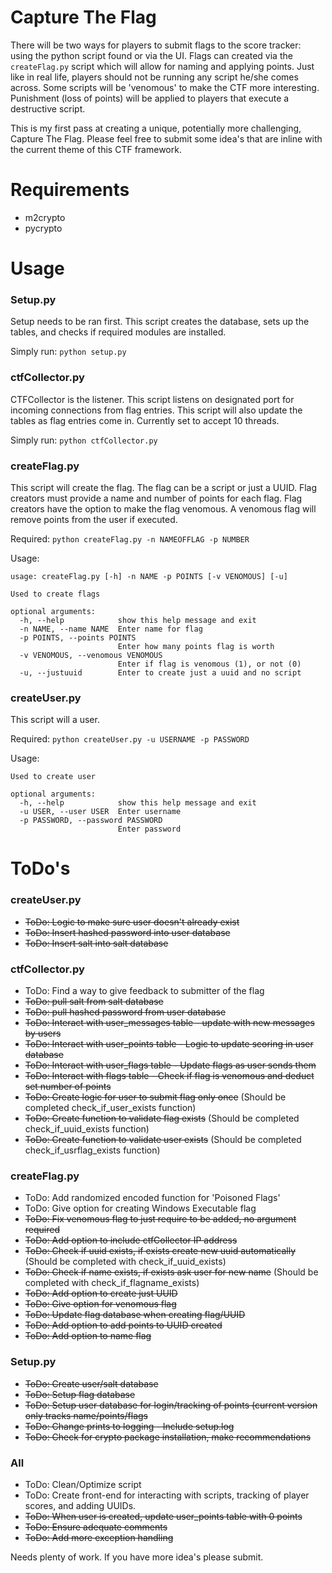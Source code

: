 Capture The Flag
===========

There will be two ways for players to submit flags to the score tracker: using the python script found or via the UI. 
Flags can created via the `createFlag.py` script which will allow for naming and applying points. Just like in real 
life, players should not be running any script he/she comes across. Some scripts will be 'venomous' to make the CTF 
more interesting. Punishment (loss of points) will be applied to players that execute a destructive script.

This is my first pass at creating a unique, potentially more challenging, Capture The Flag. Please feel free to submit
some idea's that are inline with the current theme of this CTF framework.
 
Requirements
=====

* m2crypto
* pycrypto

Usage
=====

### Setup.py
Setup needs to be ran first. This script creates the database, sets up the tables, and checks if required modules are installed.

Simply run:
```python setup.py```

### ctfCollector.py
CTFCollector is the listener. This script listens on designated port for incoming connections from flag entries. This
 script will also update the tables as flag entries come in. Currently set to accept 10 threads.

Simply run:
```python ctfCollector.py```

### createFlag.py
This script will create the flag. The flag can be a script or just a UUID. Flag creators must provide a name and number 
of points for each flag. Flag creators have the option to make the flag venomous. A venomous flag will remove points 
from the user if executed.

Required:
```python createFlag.py -n NAMEOFFLAG -p NUMBER```

Usage:
```
usage: createFlag.py [-h] -n NAME -p POINTS [-v VENOMOUS] [-u]

Used to create flags

optional arguments:
  -h, --help            show this help message and exit
  -n NAME, --name NAME  Enter name for flag
  -p POINTS, --points POINTS
                        Enter how many points flag is worth
  -v VENOMOUS, --venomous VENOMOUS
                        Enter if flag is venomous (1), or not (0)
  -u, --justuuid        Enter to create just a uuid and no script
```

### createUser.py
This script will a user.

Required:
```python createUser.py -u USERNAME -p PASSWORD```

Usage:

```
Used to create user

optional arguments:
  -h, --help            show this help message and exit
  -u USER, --user USER  Enter username
  -p PASSWORD, --password PASSWORD
                        Enter password
```

ToDo's
=====

### createUser.py
* ~~ToDo: Logic to make sure user doesn't already exist~~
* ~~ToDo: Insert hashed password into user database~~
* ~~ToDo: Insert salt into salt database~~

### ctfCollector.py
* ToDo: Find a way to give feedback to submitter of the flag
* ~~ToDo: pull salt from salt database~~
* ~~ToDo: pull hashed password from user database~~
* ~~ToDo: Interact with user_messages table - update with new messages by users~~
* ~~ToDo: Interact with user_points table - Logic to update scoring in user database~~
* ~~ToDo: Interact with user_flags table - Update flags as user sends them~~
* ~~ToDo: Interact with flags table - Check if flag is venomous and deduct set number of points~~
* ~~ToDo: Create logic for user to submit flag only once~~ (Should be completed check_if_user_exists function)
* ~~ToDo: Create function to validate flag exists~~ (Should be completed check_if_uuid_exists function)
* ~~ToDo: Create function to validate user exists~~ (Should be completed check_if_usrflag_exists function)

### createFlag.py
* ToDo: Add randomized encoded function for 'Poisoned Flags'
* ToDo: Give option for creating Windows Executable flag
* ~~ToDo: Fix venomous flag to just require to be added, no argument required~~
* ~~ToDo: Add option to include ctfCollector IP address~~
* ~~ToDo: Check if uuid exists, if exists create new uuid automatically~~ (Should be completed with check_if_uuid_exists)
* ~~ToDo: Check if name exists, if exists ask user for new name~~ (Should be completed with check_if_flagname_exists)
* ~~ToDo: Add option to create just UUID~~
* ~~ToDo: Give option for venomous flag~~
* ~~ToDo: Update flag database when creating flag/UUID~~
* ~~ToDo: Add option to add points to UUID created~~
* ~~ToDo: Add option to name flag~~

### Setup.py
* ~~ToDo: Create user/salt database~~
* ~~ToDo: Setup flag database~~
* ~~ToDo: Setup user database for login/tracking of points (current version only tracks name/points/flags~~
* ~~ToDo: Change prints to logging - Include setup.log~~
* ~~ToDo: Check for crypto package installation, make recommendations~~

### All
* ToDo: Clean/Optimize script
* ToDo: Create front-end for interacting with scripts, tracking of player scores, and adding UUIDs.
* ~~ToDo: When user is created, update user_points table with 0 points~~
* ~~ToDo: Ensure adequate comments~~
* ~~ToDo: Add more exception handling~~

Needs plenty of work. If you have more idea's please submit. 